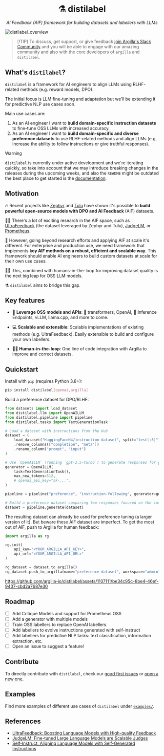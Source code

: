 <div align="center">
  <h1>⚗️ distilabel</h1>
  <p><em>AI Feedback (AIF) framework for building datasets and labellers with LLMs</em></p>
</div>

![distilabel_overview](https://github.com/argilla-io/distilabel/assets/1107111/182c871c-108f-441e-bb3e-f01b080f8631)

> [!TIP] To discuss, get support, or give feedback [join Argilla's Slack Community](https://join.slack.com/t/rubrixworkspace/shared_invite/zt-whigkyjn-a3IUJLD7gDbTZ0rKlvcJ5g) and you will be able to engage with our amazing community and also with the core developers of `argilla` and `distilabel`.

## What's `distilabel`?

`distilabel` is a framework for AI engineers to align LLMs using RLHF-related methods (e.g. reward models, DPO).

The initial focus is LLM fine-tuning and adaptation but we'll be extending it for predictive NLP use cases soon.

Main use cases are:

1. As an AI engineer I want to **build domain-specific instruction datasets** to fine-tune OSS LLMs with increased accuracy.
2. As an AI engineer I want to **build domain-specific and diverse preference datasets** to use RLHF-related methods and align LLMs (e.g, increase the ability to follow instructions or give truthful responses).

> [!WARNING]
> `distilabel` is currently under active development and we're iterating quickly, so take into account that we may introduce breaking changes in the releases during the upcoming weeks, and also the `README` might be outdated the best place to get started is the [documentation](http://distilabel.argilla.io/).

## Motivation

🔥 Recent projects like [Zephyr](https://huggingface.co/collections/HuggingFaceH4/zephyr-7b-6538c6d6d5ddd1cbb1744a66) and [Tulu](https://huggingface.co/collections/allenai/tulu-v2-suite-6551b56e743e6349aab45101) have shown it's possible to **build powerful open-source models with DPO and AI Feedback** (AIF) datasets. 

👩‍🔬 There's a lot of exciting research in the AIF space, such as [UltraFeedback](https://huggingface.co/datasets/openbmb/UltraFeedback) (the dataset leveraged by Zephyr and Tulu), [JudgeLM](https://github.com/baaivision/JudgeLM), or [Prometheus](https://huggingface.co/kaist-ai/prometheus-13b-v1.0). 

🚀 However, going beyond research efforts and applying AIF at scale it's different. For enterprise and production use, we need framework that implements **key AIF methods on a robust, efficient and scalable way**. This framework should enable AI engineers to build custom datasets at scale for their own use cases. 

👩‍🎓 This, combined with humans-in-the-loop for improving dataset quality is the next big leap for OSS LLM models. 

⚗️ `distilabel` aims to bridge this gap.

## Key features

* 🤖 **Leverage OSS models and APIs**: 🤗 transformers, OpenAI, 🤗 Inference Endpoints, vLLM, llama.cpp, and more to come.

* 💻 **Scalable and extensible**: Scalable implementations of existing methods (e.g. UltraFeedback). Easily extensible to build and configure your own labellers.

* 🧑‍🦱 **Human-in-the-loop**: One line of code integration with Argilla to improve and correct datasets.

## Quickstart

Install with `pip` (requires Python 3.8+):

```bash
pip install distilabel[openai,argilla]
```

Build a preference dataset for DPO/RLHF:

```python
from datasets import load_dataset
from distilabel.llm import OpenAILLM
from distilabel.pipeline import pipeline
from distilabel.tasks import TextGenerationTask

# Load a dataset with instructions from the Hub
dataset = (
    load_dataset("HuggingFaceH4/instruction-dataset", split="test[:5]")
    .remove_columns(["completion", "meta"])
    .rename_column("prompt", "input")
)

# Use `OpenAILLM` (running `gpt-3.5-turbo`) to generate responses for given inputs
generator = OpenAILLM(
    task=TextGenerationTask(),
    max_new_tokens=512,
    # openai_api_key="sk-...",
)

pipeline = pipeline("preference", "instruction-following", generator=generator)

# Build a preference dataset comparing two responses focused on the instruction-following skill of the LLM
dataset = pipeline.generate(dataset)
```

The resulting dataset can already be used for preference tuning (a larger version of it). But beware these AIF dataset are imperfect. To get the most out of AIF, push to Argilla for human feedback:

```python
import argilla as rg

rg.init(
    api_key="<YOUR_ARGILLA_API_KEY>",
    api_url="<YOUR_ARGILLA_API_URL>"
)

rg_dataset = dataset.to_argilla()
rg_dataset.push_to_argilla(name="preference-dataset", workspace="admin")
```

https://github.com/argilla-io/distilabel/assets/1107111/be34c95c-8be4-46ef-9437-cbd2a7687e30

## Roadmap

- [ ] Add Critique Models and support for Prometheus OSS
- [ ] Add a generator with multiple models
- [ ] Train OSS labellers to replace OpenAI labellers
- [ ] Add labellers to evolve instructions generated with self-instruct
- [ ] Add labellers for predictive NLP tasks: text classification, information extraction, etc.
- [ ] Open an issue to suggest a feature!

## Contribute

To directly contribute with `distilabel`, check our [good first issues](https://github.com/argilla-io/distilabel/issues?q=is%3Aissue+is%3Aopen+label%3A%22good+first+issue%22) or [open a new one](https://github.com/argilla-io/distilabel/issues/new/choose).

## Examples

Find more examples of different use cases of `distilabel` under [`examples/`](./examples/).

## References

* [UltraFeedback: Boosting Language Models with High-quality Feedback](https://arxiv.org/abs/2310.01377)
* [JudgeLM: Fine-tuned Large Language Models are Scalable Judges](https://arxiv.org/abs/2310.17631)
* [Self-Instruct: Aligning Language Models with Self-Generated Instructions](https://arxiv.org/abs/2212.10560)
